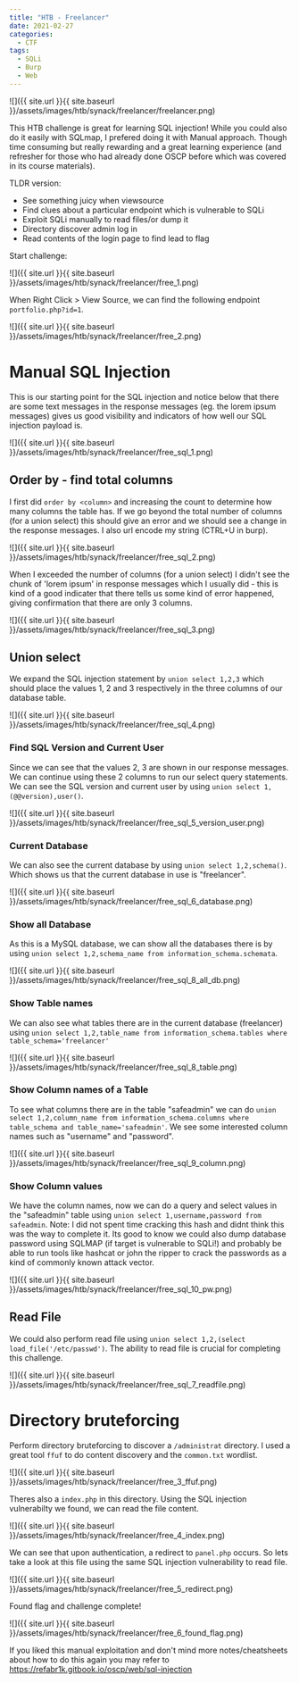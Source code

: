 ```yaml
---
title: "HTB - Freelancer"
date: 2021-02-27
categories:
  - CTF
tags:
  - SQLi
  - Burp
  - Web
---
```


![]({{ site.url }}{{ site.baseurl }}/assets/images/htb/synack/freelancer/freelancer.png)

This HTB challenge is great for learning SQL injection! While you could also do it easily with SQLmap, I prefered doing it with Manual approach. Though time consuming but really rewarding and a great learning experience (and refresher for those who had already done OSCP before which was covered in its course materials).

TLDR version: 
- See something juicy when viewsource 
- Find clues about a particular endpoint which is vulnerable to SQLi
- Exploit SQLi manually to read files/or dump it
- Directory discover admin log in
- Read contents of the login page to find lead to flag


Start challenge:

![]({{ site.url }}{{ site.baseurl }}/assets/images/htb/synack/freelancer/free_1.png)

When Right Click > View Source, we can find the following endpoint `portfolio.php?id=1`. 

![]({{ site.url }}{{ site.baseurl }}/assets/images/htb/synack/freelancer/free_2.png)
# Manual SQL Injection
This is our starting point for the SQL injection and notice below that there are some text messages in the response messages (eg. the lorem ipsum messages) gives us good visibility and indicators of how well our SQL injection payload is.
 
![]({{ site.url }}{{ site.baseurl }}/assets/images/htb/synack/freelancer/free_sql_1.png)

## Order by - find total columns
I first did `order by <column>` and increasing the count to determine how many columns the table has. If we go beyond the total number of columns (for a union select) this should give an error and we should see a change in the response messages. I also url encode my string (CTRL+U in burp).

![]({{ site.url }}{{ site.baseurl }}/assets/images/htb/synack/freelancer/free_sql_2.png)

When I exceeded the number of columns (for a union select) I didn't see the chunk of 'lorem ipsum' in response messages which I usually did - this is kind of a good indicater that there tells us some kind of error happened, giving confirmation that there are only 3 columns.

![]({{ site.url }}{{ site.baseurl }}/assets/images/htb/synack/freelancer/free_sql_3.png)

## Union select

We expand the SQL injection statement by `union select 1,2,3` which should place the values 1, 2 and 3 respectively in the three columns of our database table.

![]({{ site.url }}{{ site.baseurl }}/assets/images/htb/synack/freelancer/free_sql_4.png)

### Find SQL Version and Current User

Since we can see that the values 2, 3 are shown in our response messages. We can continue using these 2 columns to run our select query statements. We can see the SQL version and current user by using `union select 1,(@@version),user()`.

![]({{ site.url }}{{ site.baseurl }}/assets/images/htb/synack/freelancer/free_sql_5_version_user.png)

### Current Database 
We can also see the current database by using  `union select 1,2,schema()`. Which shows us that the current database in use is "freelancer".

![]({{ site.url }}{{ site.baseurl }}/assets/images/htb/synack/freelancer/free_sql_6_database.png)

### Show all Database
As this is a MySQL database, we can show all the databases there is by using  `union select 1,2,schema_name from information_schema.schemata`.  

![]({{ site.url }}{{ site.baseurl }}/assets/images/htb/synack/freelancer/free_sql_8_all_db.png)

### Show Table names
We can also see what tables there are in the current database (freelancer) using `union select 1,2,table_name from information_schema.tables where table_schema='freelancer'`

![]({{ site.url }}{{ site.baseurl }}/assets/images/htb/synack/freelancer/free_sql_8_table.png)

### Show Column names of a Table
To see what columns there are in the table "safeadmin" we can do `union select 1,2,column_name from information_schema.columns where table_schema and table_name='safeadmin'`. We see some interested column names such as "username" and "password".

![]({{ site.url }}{{ site.baseurl }}/assets/images/htb/synack/freelancer/free_sql_9_column.png)

### Show Column values
We have the column names, now we can do a query and select values in the "safeadmin" table using `union select 1,username,password from safeadmin`. Note: I did not spent time cracking this hash and didnt think this was the way to complete it. Its good to know we could also dump database password using SQLMAP (if target is vulnerable to SQLi!) and probably be able to run tools like hashcat or john the ripper to crack the passwords as a kind of commonly known attack vector.

![]({{ site.url }}{{ site.baseurl }}/assets/images/htb/synack/freelancer/free_sql_10_pw.png)

## Read File
We could also perform read file using `union select 1,2,(select load_file('/etc/passwd')`. The ability to read file is crucial for completing this challenge.

![]({{ site.url }}{{ site.baseurl }}/assets/images/htb/synack/freelancer/free_sql_7_readfile.png)

# Directory bruteforcing
Perform directory bruteforcing to discover a `/administrat` directory. I used a great tool `ffuf` to do content discovery and the `common.txt` wordlist.

![]({{ site.url }}{{ site.baseurl }}/assets/images/htb/synack/freelancer/free_3_ffuf.png)

Theres also a `index.php` in this directory. Using the SQL injection vulnerabilty we found, we can read the file content.

![]({{ site.url }}{{ site.baseurl }}/assets/images/htb/synack/freelancer/free_4_index.png)

We can see that upon authentication, a redirect to `panel.php` occurs. So lets take a look at this file using the same SQL injection vulnerability to read file.

![]({{ site.url }}{{ site.baseurl }}/assets/images/htb/synack/freelancer/free_5_redirect.png)

Found flag and challenge complete!

![]({{ site.url }}{{ site.baseurl }}/assets/images/htb/synack/freelancer/free_6_found_flag.png)

If you liked this manual exploitation and don't mind more notes/cheatsheets about how to do this again you may refer to https://refabr1k.gitbook.io/oscp/web/sql-injection